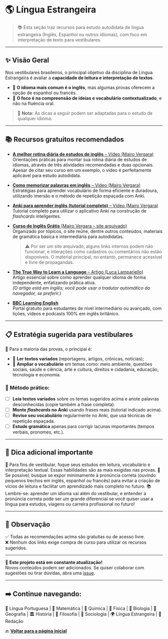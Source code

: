 # 🌎 Língua Estrangeira

> 📚 Esta seção traz recursos para estudo autodidata de língua estrangeira (Inglês, Espanhol ou outros idiomas), com foco em interpretação de texto para vestibulares.

---

## ✨ Visão Geral

Nos vestibulares brasileiros, o principal objetivo da disciplina de Língua Estrangeira é avaliar a **capacidade de leitura e interpretação de textos**.

- 📌 **O idioma mais comum é o inglês**, mas algumas provas oferecem a opção de espanhol ou francês.  
- 🎯 **O foco é na compreensão de ideias e vocabulário contextualizado**, e não na fluência oral.

> 🧠 **Nota:** As dicas a seguir podem ser adaptadas para o estudo de qualquer idioma.

---

## 📚 Recursos gratuitos recomendados

- [**A melhor rotina diária de estudos de inglês** – Vídeo (Mairo Vergara)](https://youtu.be/pvx7K3oGbaw)  
  Orientações práticas para montar sua rotina diária de estudos de idiomas, através de três atividades recomendadas e duas opcionais. Apesar de citar seu curso em um exemplo, o vídeo é perfeitamente aplicável para estudo autodidata.

- [**Como memorizar palavras em inglês** – Vídeo (Mairo Vergara)](https://youtu.be/_fmAYE-T0hg)  
  Estratégias para aprender vocabulário de forma eficiente e duradoura, utilizando imersão e o método de repetição espaçada com Anki.

- [**Anki para aprender inglês (tutorial completo)** – Vídeo (Mairo Vergara)](https://youtu.be/RTpGp2P0dkc)  
  Tutorial completo para utilizar o aplicativo Anki na construção de _flashcards_ inteligentes.

- [**Curso de Inglês Grátis** (Mairo Vergara – site arquivado)](https://web.archive.org/web/20220517165124/https://www.cursodeinglesgratis.org/)  
  Organizado por tópicos, o site reúne, dentre outros conteúdos, materiais de gramática básica e intermediária para autodidatas. 
  > ⚠️ Por ser um site arquivado, alguns links internos podem não funcionar, e interações como cadastros ou comentários não estão disponíveis. O material principal, no entanto, permanece acessível e livre de propagandas.

- [**The True Way to Learn a Language** – Artigo (Luca Lampariello)](https://www.lucalampariello.com/true-way-to-learn-a-language/)  
  Artigo essencial sobre como aprender qualquer idioma de forma independente, enfatizando prática ativa.  
  _(O artigo está em inglês; você pode usar o tradutor automático do navegador, se preferir.)_

- [**BBC Learning English**](https://www.bbc.co.uk/learningenglish)  
  Portal gratuito para estudantes de nível intermediário ou avançado, com lições, vídeos e podcasts 100% em inglês britânico.

---

## 📋 Estratégia sugerida para vestibulares

🔎 Para a maioria das provas, o principal é:

- 📖 **Ler textos variados** (reportagens, artigos, crônicas, notícias);  
- 🧠 **Ampliar o vocabulário** em temas como: meio ambiente, questões sociais, saúde e ciência, arte e cultura, direitos e cidadania, educação, tecnologia e economia.

### 📌 Método prático:

- [ ] **Leia textos variados** sobre os temas sugeridos acima e anote palavras desconhecidas (copie também a frase completa).
- [ ] **Monte _flashcards_ no Anki** usando frases reais (tutorial indicado acima).
- [ ] **Revise seu vocabulário** regularmente no Anki, que usa técnicas de repetição espaçada.
- [ ] **Estude gramática** apenas para corrigir lacunas importantes (tempos verbais, pronomes, etc.).

---

## 🎯 Dica adicional importante

🎯 Para fins de vestibular, foque seus estudos em leitura, vocabulário e interpretação textual. Essas habilidades são as mais exigidas nas provas.
💬 Se possível, busque se expor minimamente à pronúncia correta (ouvindo pequenos trechos em inglês, espanhol ou francês) para evitar a criação de vícios de leitura e facilitar um aprendizado mais completo no futuro.
📚 Lembre-se: aprender um idioma vai além do vestibular, e entender a pronúncia correta pode ser um grande diferencial se você quiser usar a língua para estudos, viagens ou carreira profissional no futuro!

---

## 📎 Observação

✅ Todas as recomendações acima são gratuitas ou de acesso livre.  
❌ Nenhum dos links exige compra de curso para utilizar os recursos sugeridos.

---

📌 **Este projeto está em constante atualização!**  
Novos conteúdos podem ser adicionados. Se quiser colaborar com sugestões ou tirar dúvidas, abra uma [issue](https://github.com/lrsilveira/pre-vestibular/issues).

---

## ➡️ Continue navegando:

📖 Língua Portuguesa | 🧮 Matemática | 🧪 Química | 🔬 Física | 🌱 Biologia | 🧭 Geografia | 🏛️ História | 🧠 Filosofia | 👥 Sociologia | 🌍 Língua Estrangeira | 📝 Redação

🔙 [**Voltar para a página inicial**](../README.md)
